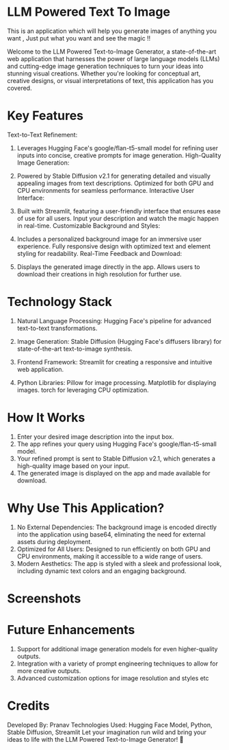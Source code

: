 # LLM Powered Text To Image
This is an application which will help you generate images of anything you want , Just put what you want and see the magic !!

Welcome to the LLM Powered Text-to-Image Generator, a state-of-the-art web application that harnesses the power of large language models (LLMs) and cutting-edge image generation techniques to turn your ideas into stunning visual creations. Whether you're looking for conceptual art, creative designs, or visual interpretations of text, this application has you covered.

# Key Features
Text-to-Text Refinement:

1) Leverages Hugging Face's google/flan-t5-small model for refining user inputs into concise, creative prompts for image generation.
   High-Quality Image Generation:

2) Powered by Stable Diffusion v2.1 for generating detailed and visually appealing images from text descriptions.
   Optimized for both GPU and CPU environments for seamless performance.
   Interactive User Interface:

3) Built with Streamlit, featuring a user-friendly interface that ensures ease of use for all users.
   Input your description and watch the magic happen in real-time.
   Customizable Background and Styles:

4) Includes a personalized background image for an immersive user experience.
   Fully responsive design with optimized text and element styling for readability.
   Real-Time Feedback and Download:

5) Displays the generated image directly in the app.
   Allows users to download their creations in high resolution for further use.


# Technology Stack
1) Natural Language Processing:
   Hugging Face's pipeline for advanced text-to-text transformations.

2) Image Generation:
   Stable Diffusion (Hugging Face's diffusers library) for state-of-the-art text-to-image synthesis.

3) Frontend Framework:
   Streamlit for creating a responsive and intuitive web application.

4) Python Libraries:
   Pillow for image processing.
   Matplotlib for displaying images.
   torch for leveraging CPU optimization.

# How It Works

1) Enter your desired image description into the input box.
2) The app refines your query using Hugging Face's google/flan-t5-small model.
3) Your refined prompt is sent to Stable Diffusion v2.1, which generates a high-quality image based on your input.
4) The generated image is displayed on the app and made available for download.


# Why Use This Application?
1) No External Dependencies: The background image is encoded directly into the application using base64, eliminating the need for external assets during deployment.
2) Optimized for All Users: Designed to run efficiently on both GPU and CPU environments, making it accessible to a wide range of users.
3) Modern Aesthetics: The app is styled with a sleek and professional look, including dynamic text colors and an engaging background. 

# Screenshots












# Future Enhancements
1) Support for additional image generation models for even higher-quality outputs.
2) Integration with a variety of prompt engineering techniques to allow for more creative outputs.
3) Advanced customization options for image resolution and styles etc

# Credits
Developed By: Pranav
Technologies Used: Hugging Face Model, Python, Stable Diffusion, Streamlit
Let your imagination run wild and bring your ideas to life with the LLM Powered Text-to-Image Generator! 🌟   




